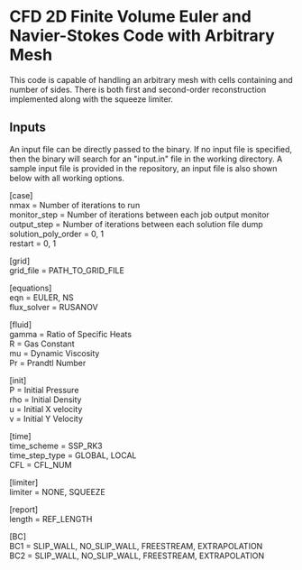 # CFD 2D Finite Volume Euler and Navier-Stokes Code with Arbitrary Mesh 

This code is capable of handling an arbitrary mesh with cells containing and number of sides. There is both first and second-order reconstruction implemented along with the squeeze limiter. 

## Inputs
An input file can be directly passed to the binary. If no input file is specified, then the binary will search for an "input.in" file in the working directory. A sample input file is provided in the repository, an input file is also shown below with all working options.  

[case]  
    nmax = Number of iterations to run   
    monitor_step = Number of iterations between each job output monitor  
    output_step = Number of iterations between each solution file dump  
    solution_poly_order = 0, 1  
    restart = 0, 1  

[grid]  
    grid_file = PATH_TO_GRID_FILE  

[equations]   
    eqn = EULER, NS  
    flux_solver = RUSANOV  

[fluid]  
    gamma = Ratio of Specific Heats  
    R = Gas Constant  
    mu = Dynamic Viscosity   
    Pr = Prandtl Number   

[init]  
    P = Initial Pressure  
    rho = Initial Density  
    u = Initial X velocity  
    v = Initial Y Velocity  

[time]  
    time_scheme = SSP_RK3  
    time_step_type = GLOBAL, LOCAL  
    CFL = CFL_NUM  

[limiter]  
    limiter = NONE, SQUEEZE  

[report]  
    length = REF_LENGTH  

[BC]  
    BC1 = SLIP_WALL, NO_SLIP_WALL, FREESTREAM, EXTRAPOLATION  
    BC2 = SLIP_WALL, NO_SLIP_WALL, FREESTREAM, EXTRAPOLATION  
